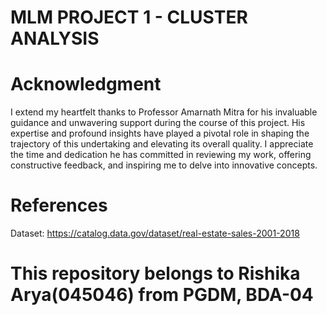 # MLM PROJECT 1 - CLUSTER ANALYSIS

# Acknowledgment

I extend my heartfelt thanks to Professor Amarnath Mitra for his invaluable guidance and unwavering support during the course of this project. His expertise and profound insights have played a pivotal role in shaping the trajectory of this undertaking and elevating its overall quality. I appreciate the time and dedication he has committed in reviewing my work, offering constructive feedback, and inspiring me to delve into innovative concepts.

# References 
Dataset: https://catalog.data.gov/dataset/real-estate-sales-2001-2018

# This repository belongs to Rishika Arya(045046) from PGDM, BDA-04

